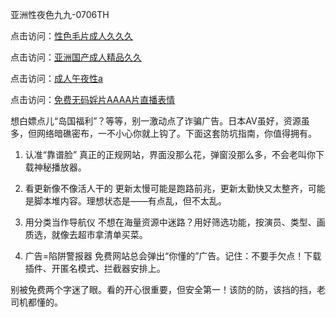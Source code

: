 亚洲性夜色九九-0706TH

点击访问：<a href="https://heiliaoxqkkct.pages.dev">性色毛片成人久久久</a>

点击访问：<a href="https://heiliaoxqkkct.pages.dev">亚洲国产成人精品久久</a>

点击访问：<a href="https://heiliaowt0d7p.pages.dev">成人午夜性a</a>

点击访问：<a href="https://heiliaoll4qsx.pages.dev">免费无码婬片AAAA片直播表情</a>




想白嫖点儿“岛国福利”？等等，别一激动点了诈骗广告。日本AV虽好，资源虽多，但网络暗礁密布，一不小心你就上钩了。下面这套防坑指南，你值得拥有。

1. 认准“靠谱脸”
真正的正规网站，界面没那么花，弹窗没那么多，不会老叫你下载神秘播放器。

2. 看更新像不像活人干的
更新太慢可能是跑路前兆，更新太勤快又太整齐，可能是脚本堆内容。理想状态是——有点乱，但不太乱。

3. 用分类当作导航仪
不想在海量资源中迷路？用好筛选功能，按演员、类型、画质选，就像去超市拿清单买菜。

4. 广告=陷阱警报器
免费网站总会弹出“你懂的”广告。记住：不要手欠点！下载插件、开匿名模式、拦截器安排上。

别被免费两个字迷了眼。看的开心很重要，但安全第一！该防的防，该挡的挡，老司机都懂的。


<span style="display:none;">[Canonical link]( https://github.com/alm0700925/859631 ）</span>
